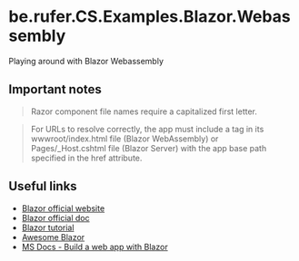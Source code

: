 # be.rufer.CS.Examples.Blazor.Webassembly
Playing around with Blazor Webassembly

## Important notes

> Razor component file names require a capitalized first letter. 

> For URLs to resolve correctly, the app must include a <base> tag in its wwwroot/index.html file (Blazor WebAssembly) or Pages/_Host.cshtml file (Blazor Server) with the app base path specified in the href attribute.

## Useful links
- [Blazor official website](https://dotnet.microsoft.com/apps/aspnet/web-apps/blazor)
- [Blazor official doc](https://docs.microsoft.com/en-us/aspnet/core/blazor/?view=aspnetcore-5.0)
- [Blazor tutorial](https://dotnet.microsoft.com/learn/aspnet/blazor-tutorial/intro)
- [Awesome Blazor](https://github.com/AdrienTorris/awesome-blazor)
- [MS Docs - Build a web app with Blazor](https://docs.microsoft.com/en-us/learn/modules/build-blazor-webassembly-visual-studio-code/)
